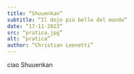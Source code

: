 ```yaml
---
title: “Shuuenkan”
subtitle: “Il dojo più bello del mondo”
date: “17-11-2023“
src: “pratica.jpg”
alt: “pratica”
author: “Christian Leonetti”
---
```


ciao Shuuenkan

